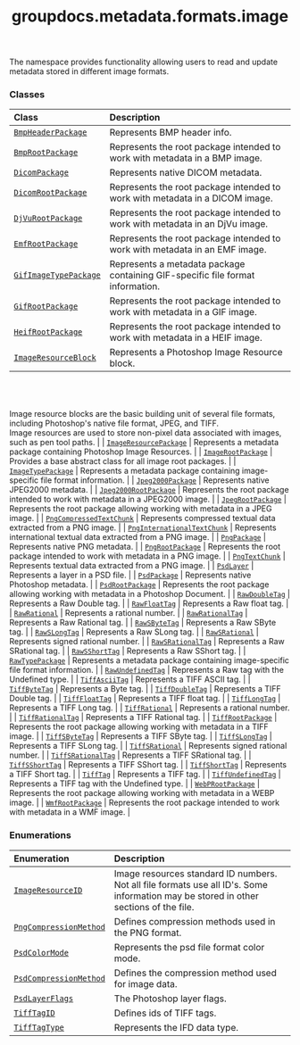 ﻿---
title: groupdocs.metadata.formats.image
second_title: GroupDocs.Metadata for Python via .NET API References
description: 
type: docs
url: /python-net/groupdocs.metadata.formats.image/
is_root: false
weight: 10
---

The namespace provides functionality allowing users to read and update metadata stored in different image formats.

### Classes
| Class | Description |
| :- | :- |
| [`BmpHeaderPackage`](/metadata/python-net/groupdocs.metadata.formats.image/bmpheaderpackage) | Represents BMP header info. |
| [`BmpRootPackage`](/metadata/python-net/groupdocs.metadata.formats.image/bmprootpackage) | Represents the root package intended to work with metadata in a BMP image. |
| [`DicomPackage`](/metadata/python-net/groupdocs.metadata.formats.image/dicompackage) | Represents native DICOM metadata. |
| [`DicomRootPackage`](/metadata/python-net/groupdocs.metadata.formats.image/dicomrootpackage) | Represents the root package intended to work with metadata in a DICOM image. |
| [`DjVuRootPackage`](/metadata/python-net/groupdocs.metadata.formats.image/djvurootpackage) | Represents the root package intended to work with metadata in an DjVu image. |
| [`EmfRootPackage`](/metadata/python-net/groupdocs.metadata.formats.image/emfrootpackage) | Represents the root package intended to work with metadata in an EMF image. |
| [`GifImageTypePackage`](/metadata/python-net/groupdocs.metadata.formats.image/gifimagetypepackage) | Represents a metadata package containing GIF-specific file format information. |
| [`GifRootPackage`](/metadata/python-net/groupdocs.metadata.formats.image/gifrootpackage) | Represents the root package intended to work with metadata in a GIF image. |
| [`HeifRootPackage`](/metadata/python-net/groupdocs.metadata.formats.image/heifrootpackage) | Represents the root package intended to work with metadata in a HEIF image. |
| [`ImageResourceBlock`](/metadata/python-net/groupdocs.metadata.formats.image/imageresourceblock) | Represents a Photoshop Image Resource block.<br/><br/><br/>Image resource blocks are the basic building unit of several file formats, including Photoshop's native file format, JPEG, and TIFF. <br/>Image resources are used to store non-pixel data associated with images, such as pen tool paths. |
| [`ImageResourcePackage`](/metadata/python-net/groupdocs.metadata.formats.image/imageresourcepackage) | Represents a metadata package containing Photoshop Image Resources. |
| [`ImageRootPackage`](/metadata/python-net/groupdocs.metadata.formats.image/imagerootpackage) | Provides a base abstract class for all image root packages. |
| [`ImageTypePackage`](/metadata/python-net/groupdocs.metadata.formats.image/imagetypepackage) | Represents a metadata package containing image-specific file format information. |
| [`Jpeg2000Package`](/metadata/python-net/groupdocs.metadata.formats.image/jpeg2000package) | Represents native JPEG2000 metadata. |
| [`Jpeg2000RootPackage`](/metadata/python-net/groupdocs.metadata.formats.image/jpeg2000rootpackage) | Represents the root package intended to work with metadata in a JPEG2000 image. |
| [`JpegRootPackage`](/metadata/python-net/groupdocs.metadata.formats.image/jpegrootpackage) | Represents the root package allowing working with metadata in a JPEG image. |
| [`PngCompressedTextChunk`](/metadata/python-net/groupdocs.metadata.formats.image/pngcompressedtextchunk) | Represents compressed textual data extracted from a PNG image. |
| [`PngInternationalTextChunk`](/metadata/python-net/groupdocs.metadata.formats.image/pnginternationaltextchunk) | Represents international textual data extracted from a PNG image. |
| [`PngPackage`](/metadata/python-net/groupdocs.metadata.formats.image/pngpackage) | Represents native PNG metadata. |
| [`PngRootPackage`](/metadata/python-net/groupdocs.metadata.formats.image/pngrootpackage) | Represents the root package intended to work with metadata in a PNG image. |
| [`PngTextChunk`](/metadata/python-net/groupdocs.metadata.formats.image/pngtextchunk) | Represents textual data extracted from a PNG image. |
| [`PsdLayer`](/metadata/python-net/groupdocs.metadata.formats.image/psdlayer) | Represents a layer in a PSD file. |
| [`PsdPackage`](/metadata/python-net/groupdocs.metadata.formats.image/psdpackage) | Represents native Photoshop metadata. |
| [`PsdRootPackage`](/metadata/python-net/groupdocs.metadata.formats.image/psdrootpackage) | Represents the root package allowing working with metadata in a Photoshop Document. |
| [`RawDoubleTag`](/metadata/python-net/groupdocs.metadata.formats.image/rawdoubletag) | Represents a Raw Double tag. |
| [`RawFloatTag`](/metadata/python-net/groupdocs.metadata.formats.image/rawfloattag) | Represents a Raw float tag. |
| [`RawRational`](/metadata/python-net/groupdocs.metadata.formats.image/rawrational) | Represents a rational number. |
| [`RawRationalTag`](/metadata/python-net/groupdocs.metadata.formats.image/rawrationaltag) | Represents a Raw Rational tag. |
| [`RawSByteTag`](/metadata/python-net/groupdocs.metadata.formats.image/rawsbytetag) | Represents a Raw SByte tag. |
| [`RawSLongTag`](/metadata/python-net/groupdocs.metadata.formats.image/rawslongtag) | Represents a Raw SLong tag. |
| [`RawSRational`](/metadata/python-net/groupdocs.metadata.formats.image/rawsrational) | Represents signed rational number. |
| [`RawSRationalTag`](/metadata/python-net/groupdocs.metadata.formats.image/rawsrationaltag) | Represents a Raw SRational tag. |
| [`RawSShortTag`](/metadata/python-net/groupdocs.metadata.formats.image/rawsshorttag) | Represents a Raw SShort tag. |
| [`RawTypePackage`](/metadata/python-net/groupdocs.metadata.formats.image/rawtypepackage) | Represents a metadata package containing image-specific file format information. |
| [`RawUndefinedTag`](/metadata/python-net/groupdocs.metadata.formats.image/rawundefinedtag) | Represents a Raw tag with the Undefined type. |
| [`TiffAsciiTag`](/metadata/python-net/groupdocs.metadata.formats.image/tiffasciitag) | Represents a TIFF ASCII tag. |
| [`TiffByteTag`](/metadata/python-net/groupdocs.metadata.formats.image/tiffbytetag) | Represents a Byte tag. |
| [`TiffDoubleTag`](/metadata/python-net/groupdocs.metadata.formats.image/tiffdoubletag) | Represents a TIFF Double tag. |
| [`TiffFloatTag`](/metadata/python-net/groupdocs.metadata.formats.image/tifffloattag) | Represents a TIFF float tag. |
| [`TiffLongTag`](/metadata/python-net/groupdocs.metadata.formats.image/tifflongtag) | Represents a TIFF Long tag. |
| [`TiffRational`](/metadata/python-net/groupdocs.metadata.formats.image/tiffrational) | Represents a rational number. |
| [`TiffRationalTag`](/metadata/python-net/groupdocs.metadata.formats.image/tiffrationaltag) | Represents a TIFF Rational tag. |
| [`TiffRootPackage`](/metadata/python-net/groupdocs.metadata.formats.image/tiffrootpackage) | Represents the root package allowing working with metadata in a TIFF image. |
| [`TiffSByteTag`](/metadata/python-net/groupdocs.metadata.formats.image/tiffsbytetag) | Represents a TIFF SByte tag. |
| [`TiffSLongTag`](/metadata/python-net/groupdocs.metadata.formats.image/tiffslongtag) | Represents a TIFF SLong tag. |
| [`TiffSRational`](/metadata/python-net/groupdocs.metadata.formats.image/tiffsrational) | Represents signed rational number. |
| [`TiffSRationalTag`](/metadata/python-net/groupdocs.metadata.formats.image/tiffsrationaltag) | Represents a TIFF SRational tag. |
| [`TiffSShortTag`](/metadata/python-net/groupdocs.metadata.formats.image/tiffsshorttag) | Represents a TIFF SShort tag. |
| [`TiffShortTag`](/metadata/python-net/groupdocs.metadata.formats.image/tiffshorttag) | Represents a TIFF Short tag. |
| [`TiffTag`](/metadata/python-net/groupdocs.metadata.formats.image/tifftag) | Represents a TIFF tag. |
| [`TiffUndefinedTag`](/metadata/python-net/groupdocs.metadata.formats.image/tiffundefinedtag) | Represents a TIFF tag with the Undefined type. |
| [`WebPRootPackage`](/metadata/python-net/groupdocs.metadata.formats.image/webprootpackage) | Represents the root package allowing working with metadata in a WEBP image. |
| [`WmfRootPackage`](/metadata/python-net/groupdocs.metadata.formats.image/wmfrootpackage) | Represents the root package intended to work with metadata in a WMF image. |


### Enumerations
| Enumeration | Description |
| :- | :- |
| [`ImageResourceID`](/metadata/python-net/groupdocs.metadata.formats.image/imageresourceid) | Image resources standard ID numbers. Not all file formats use all ID's. Some information may be stored in other sections of the file. |
| [`PngCompressionMethod`](/metadata/python-net/groupdocs.metadata.formats.image/pngcompressionmethod) | Defines compression methods used in the PNG format. |
| [`PsdColorMode`](/metadata/python-net/groupdocs.metadata.formats.image/psdcolormode) | Represents the psd file format color mode. |
| [`PsdCompressionMethod`](/metadata/python-net/groupdocs.metadata.formats.image/psdcompressionmethod) | Defines the compression method used for image data. |
| [`PsdLayerFlags`](/metadata/python-net/groupdocs.metadata.formats.image/psdlayerflags) | The Photoshop layer flags. |
| [`TiffTagID`](/metadata/python-net/groupdocs.metadata.formats.image/tifftagid) | Defines ids of TIFF tags. |
| [`TiffTagType`](/metadata/python-net/groupdocs.metadata.formats.image/tifftagtype) | Represents the IFD data type. |


